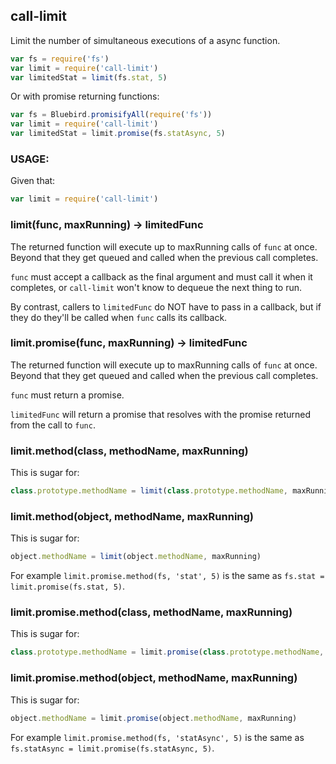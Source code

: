 call-limit
----------

Limit the number of simultaneous executions of a async function.

```javascript
var fs = require('fs')
var limit = require('call-limit')
var limitedStat = limit(fs.stat, 5)
```

Or with promise returning functions:

```javascript
var fs = Bluebird.promisifyAll(require('fs'))
var limit = require('call-limit')
var limitedStat = limit.promise(fs.statAsync, 5)
```

### USAGE:

Given that:

```javascript
var limit = require('call-limit')
```

### limit(func, maxRunning) → limitedFunc

The returned function will execute up to maxRunning calls of `func` at once.
Beyond that they get queued and called when the previous call completes.

`func` must accept a callback as the final argument and must call it when
it completes, or `call-limit` won't know to dequeue the next thing to run.

By contrast, callers to `limitedFunc` do NOT have to pass in a callback, but
if they do they'll be called when `func` calls its callback.

### limit.promise(func, maxRunning) → limitedFunc

The returned function will execute up to maxRunning calls of `func` at once.
Beyond that they get queued and called when the previous call completes.

`func` must return a promise.

`limitedFunc` will return a promise that resolves with the promise returned
from the call to `func`.

### limit.method(class, methodName, maxRunning)

This is sugar for:

```javascript
class.prototype.methodName = limit(class.prototype.methodName, maxRunning)
```

### limit.method(object, methodName, maxRunning)

This is sugar for:

```javascript
object.methodName = limit(object.methodName, maxRunning)
```

For example `limit.promise.method(fs, 'stat', 5)` is the same as
`fs.stat = limit.promise(fs.stat, 5)`.

### limit.promise.method(class, methodName, maxRunning)

This is sugar for:

```javascript
class.prototype.methodName = limit.promise(class.prototype.methodName, maxRunning)
```

### limit.promise.method(object, methodName, maxRunning)

This is sugar for:

```javascript
object.methodName = limit.promise(object.methodName, maxRunning)
```

For example `limit.promise.method(fs, 'statAsync', 5)` is the same as
`fs.statAsync = limit.promise(fs.statAsync, 5)`.

